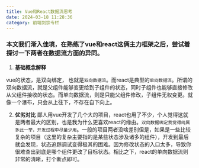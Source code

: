 ```yaml
---
title: Vue和React数据流思考
date: 2024-03-18 11:28:36
category: 前端剑宗专栏
---
```


### 本文我们渐入佳境，在熟练了vue和react这俩主力框架之后，尝试着探讨一下两者在数据流方面的异同。

1. **基础概念解释**

vue的状态，是双向绑定， 也就是`双向数据流`。而react是典型的`单向数据流`。所谓的双向数据流，就是父组件能够变更给到子组件的状态，同时子组件也能够直接修改从父组件接收的状态。而单向数据流，则是只能父组件修改，子组件无权变更。就像一个瀑布，只会从上往下，不存在自下向上。

2. **优劣对比**
鄙人用vue开发了几个大的项目，react也用了不少，个人觉得这就是两者最大的区别，也是我为什么更喜欢react的缘由。`双向数据绑定我觉得纯属多此一举，开发过程中尽量少用`。一般的项目两者没啥差别但是，如果是一些比较复杂的项目（这里的复杂主要指的是某些状态涉及诸多的组件），开发到最后就会发现，状态追踪调试变得极其的困难。因为修改状态的入口太多，导致你很难查出到底是哪个组件更改了目标状态。相比之下，react的单向数据流则非常的清晰，打个断点即可。
